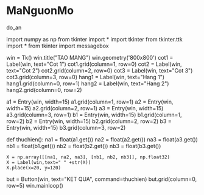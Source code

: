 # MaNguonMo
do_an

import numpy as np
from tkinter import *
import tkinter
from tkinter.ttk import *
from tkinter import messagebox

win = Tk()
win.title("TAO MANG")
win.geometry('800x800')
cot1 = Label(win, text="Cot 1")
cot1.grid(column=1, row=0)
cot2 = Label(win, text="Cot 2")
cot2.grid(column=2, row=0)
cot3 = Label(win, text="Cot 3")
cot3.grid(column=3, row=0)
hang1 = Label(win, text="Hang 1")
hang1.grid(column=0, row=1)
hang2 = Label(win, text="Hang 2")
hang2.grid(column=0, row=2)

a1 = Entry(win, width=15)
a1.grid(column=1, row=1)
a2 = Entry(win, width=15)
a2.grid(column=2, row=1)
a3 = Entry(win, width=15)
a3.grid(column=3, row=1)
b1 = Entry(win, width=15)
b1.grid(column=1, row=2)
b2 = Entry(win, width=15)
b2.grid(column=2, row=2)
b3 = Entry(win, width=15)
b3.grid(column=3, row=2)


def thuchien():
    na1 = float(a1.get())
    na2 = float(a2.get())
    na3 = float(a3.get())
    nb1 = float(b1.get())
    nb2 = float(b2.get())
    nb3 = float(b3.get())

    X = np.array([[na1, na2, na3], [nb1, nb2, nb3]], np.float32)
    X = Label(win,text=" " +str(X))
    X.place(x=20, y=120)


but = Button(win, text="KET QUA", command=thuchien)
but.grid(column=0, row=5)
win.mainloop()
